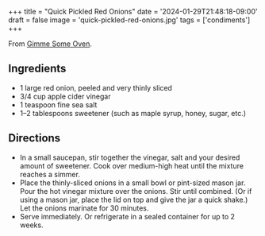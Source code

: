 +++
title = "Quick Pickled Red Onions"
date = '2024-01-29T21:48:18-09:00'
draft = false
image = 'quick-pickled-red-onions.jpg'
tags = ['condiments']
+++

From [Gimme Some Oven](http://www.gimmesomeoven.com/quick-pickled-red-onions/).

## Ingredients
* 1 large red onion, peeled and very thinly sliced
* 3/4 cup apple cider vinegar
* 1 teaspoon fine sea salt
* 1–2 tablespoons sweetener (such as maple syrup, honey, sugar, etc.)

## Directions
* In a small saucepan, stir together the vinegar, salt and your desired amount of sweetener. Cook over medium-high heat until the mixture reaches a simmer.
* Place the thinly-sliced onions in a small bowl or pint-sized mason jar. Pour the hot vinegar mixture over the onions. Stir until combined. (Or if using a mason jar, place the lid on top and give the jar a quick shake.) Let the onions marinate for 30 minutes.
* Serve immediately. Or refrigerate in a sealed container for up to 2 weeks.
